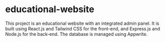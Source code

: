 # educational-website
This project is an educational website with an integrated admin panel. It is built using React.js and Tailwind CSS for the front-end, and Express.js and Node.js for the back-end. The database is managed using Appwrite.
